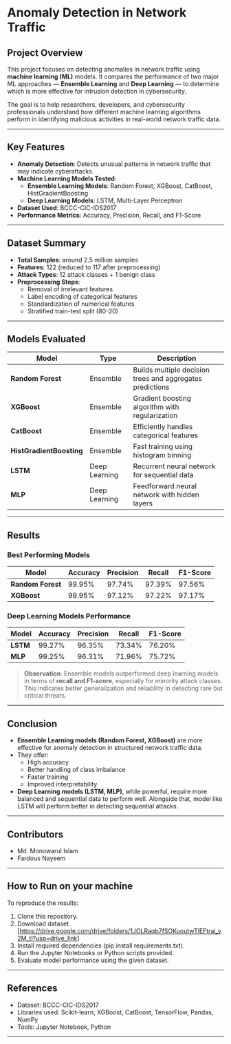 # **Anomaly Detection in Network Traffic**

## **Project Overview**
This project focuses on detecting anomalies in network traffic using **machine learning (ML)** models. It compares the performance of two major ML approaches — **Ensemble Learning** and **Deep Learning** — to determine which is more effective for intrusion detection in cybersecurity.

The goal is to help researchers, developers, and cybersecurity professionals understand how different machine learning algorithms perform in identifying malicious activities in real-world network traffic data.

---

## **Key Features**
- **Anomaly Detection**: Detects unusual patterns in network traffic that may indicate cyberattacks.
- **Machine Learning Models Tested**:
  - **Ensemble Learning Models**: Random Forest, XGBoost, CatBoost, HistGradientBoosting
  - **Deep Learning Models**: LSTM, Multi-Layer Perceptron
- **Dataset Used**: BCCC-CIC-IDS2017
- **Performance Metrics**: Accuracy, Precision, Recall, and F1-Score

---

## **Dataset Summary**
- **Total Samples**: around 2.5 million samples
- **Features**: 122 (reduced to 117 after preprocessing)
- **Attack Types**: 12 attack classes + 1 benign class
- **Preprocessing Steps**:
  - Removal of irrelevant features
  - Label encoding of categorical features
  - Standardization of numerical features
  - Stratified train-test split (80-20)

---

## **Models Evaluated**
| Model | Type | Description |
|-------|------|-------------|
| **Random Forest** | Ensemble | Builds multiple decision trees and aggregates predictions |
| **XGBoost** | Ensemble | Gradient boosting algorithm with regularization |
| **CatBoost** | Ensemble | Efficiently handles categorical features |
| **HistGradientBoosting** | Ensemble | Fast training using histogram binning |
| **LSTM** | Deep Learning | Recurrent neural network for sequential data |
| **MLP** | Deep Learning | Feedforward neural network with hidden layers |

---

## **Results**
### **Best Performing Models**
| Model | Accuracy | Precision | Recall | F1-Score |
|-------|----------|-----------|--------|----------|
| **Random Forest** | 99.95% | 97.74% | 97.39% | 97.56% |
| **XGBoost** | 99.95% | 97.12% | 97.22% | 97.17% |

### **Deep Learning Models Performance**
| Model | Accuracy | Precision | Recall | F1-Score |
|-------|----------|-----------|--------|----------|
| **LSTM** | 99.27% | 96.35% | 73.34% | 76.20% |
| **MLP** | 99.25% | 96.31% | 71.96% | 75.72% |

> **Observation**: Ensemble models outperformed deep learning models in terms of **recall and F1-score**, especially for minority attack classes. This indicates better generalization and reliability in detecting rare but critical threats.

---

## **Conclusion**
- **Ensemble Learning models (Random Forest, XGBoost)** are more effective for anomaly detection in structured network traffic data.
- They offer:
  - High accuracy
  - Better handling of class imbalance
  - Faster training
  - Improved interpretability
- **Deep Learning models (LSTM, MLP)**, while powerful, require more balanced and sequential data to perform well. Alongside that, model like LSTM will perform better in detecting sequential attacks.

---

## **Contributors**
- Md. Monowarul Islam  
- Fardous Nayeem  

---

## **How to Run on your machine**
To reproduce the results:
1. Clone this repository.
2. Download dataset. [https://drive.google.com/drive/folders/1JOLRaqb7fSOKuoutwTlEFtrai_y2M_tl?usp=drive_link]
3. Install required dependencies (pip install requirements.txt).
4. Run the Jupyter Notebooks or Python scripts provided.
5. Evaluate model performance using the given dataset.

---

## **References**
- Dataset: BCCC-CIC-IDS2017  
- Libraries used: Scikit-learn, XGBoost, CatBoost, TensorFlow, Pandas, NumPy  
- Tools: Jupyter Notebook, Python

--- 
